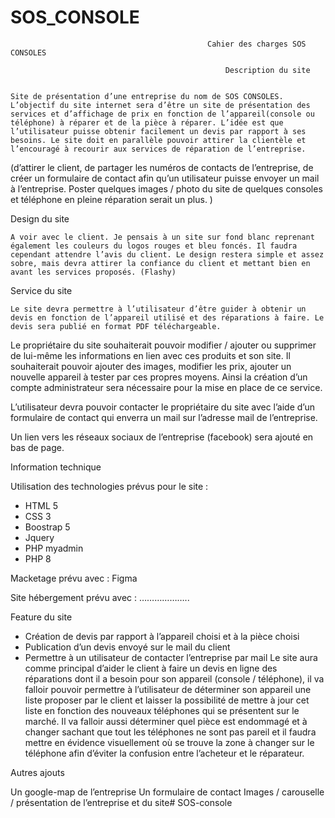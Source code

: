 # SOS_CONSOLE

                                                Cahier des charges SOS CONSOLES

                                                    Description du site 


 	Site de présentation d’une entreprise du nom de SOS CONSOLES. L’objectif du site internet sera d’être un site de présentation des services et d’affichage de prix en fonction de l’appareil(console ou téléphone) à réparer et de la pièce à réparer. L’idée est que l’utilisateur puisse obtenir facilement un devis par rapport à ses besoins. Le site doit en parallèle pouvoir attirer la clientèle et l’encouragé à recourir aux services de réparation de l’entreprise.



 (d’attirer le client, de partager les numéros de contacts de l’entreprise, de créer un formulaire de contact afin qu’un utilisateur puisse envoyer un mail à l’entreprise. Poster quelques images / photo du site de quelques consoles et téléphone en pleine réparation serait un plus. )

Design du site


	A voir avec le client. Je pensais à un site sur fond blanc reprenant également les couleurs du logos rouges et bleu foncés. Il faudra cependant attendre l’avis du client. Le design restera simple et assez sobre, mais devra attirer la confiance du client et mettant bien en avant les services proposés. (Flashy)

Service du site

	Le site devra permettre à l’utilisateur d’être guider à obtenir un devis en fonction de l’appareil utilisé et des réparations à faire. Le devis sera publié en format PDF téléchargeable. 

Le propriétaire du site souhaiterait pouvoir modifier / ajouter ou supprimer de lui-même les informations en lien avec ces produits et son site. Il souhaiterait pouvoir ajouter des images, modifier les prix, ajouter un nouvelle appareil à tester par ces propres moyens. Ainsi la création d’un compte administrateur sera nécessaire pour la mise en place de ce service. 

L’utilisateur devra pouvoir contacter le propriétaire du site avec l’aide d’un formulaire de contact qui enverra un mail sur l’adresse mail de l’entreprise. 

Un lien vers les réseaux sociaux de l’entreprise (facebook) sera ajouté en bas de page. 

Information technique 



Utilisation des technologies prévus pour le site :

- HTML 5
- CSS 3
- Boostrap 5
- Jquery
- PHP myadmin
- PHP 8

Macketage prévu avec : Figma 

Site hébergement prévu avec : ………………..




Feature du site



- Création de devis par rapport à l’appareil choisi et à la pièce choisi
- Publication d’un devis envoyé sur le mail du client
- Permettre à un utilisateur de contacter l’entreprise par mail 
Le site aura comme principal d’aider le client à faire un devis en ligne des réparations dont il a besoin pour son appareil (console / téléphone), il va falloir pouvoir permettre à l’utilisateur de déterminer son appareil une liste proposer par le client et laisser la possibilité de mettre à jour cet liste en fonction des nouveaux téléphones qui se présentent sur le marché. Il va falloir aussi déterminer quel pièce est endommagé et à changer sachant que tout les téléphones ne sont pas pareil et il faudra mettre en évidence visuellement où se trouve la zone à changer sur le téléphone afin d’éviter la confusion entre l’acheteur et le réparateur.





Autres ajouts


Un google-map de l’entreprise
Un formulaire de contact 
Images / carouselle / présentation de l’entreprise et du site# SOS-console
